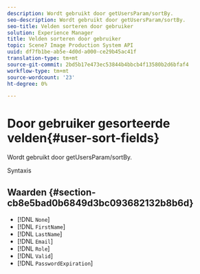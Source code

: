 ```yaml
---
description: Wordt gebruikt door getUsersParam/sortBy.
seo-description: Wordt gebruikt door getUsersParam/sortBy.
seo-title: Velden sorteren door gebruiker
solution: Experience Manager
title: Velden sorteren door gebruiker
topic: Scene7 Image Production System API
uuid: df7fb1be-ab5e-4d0d-a000-ce29b45ac41f
translation-type: tm+mt
source-git-commit: 2bd5b17e473ec53844b4bbcb4f13580b2d6bfaf4
workflow-type: tm+mt
source-wordcount: '23'
ht-degree: 0%

---
```



# Door gebruiker gesorteerde velden{#user-sort-fields}

Wordt gebruikt door getUsersParam/sortBy.

Syntaxis

## Waarden {#section-cb8e5bad0b6849d3bc093682132b8b6d}

* [!DNL `None`]
* [!DNL `FirstName`]
* [!DNL `LastName`]
* [!DNL `Email`]
* [!DNL `Role`]
* [!DNL `Valid`]
* [!DNL `PasswordExpiration`]

